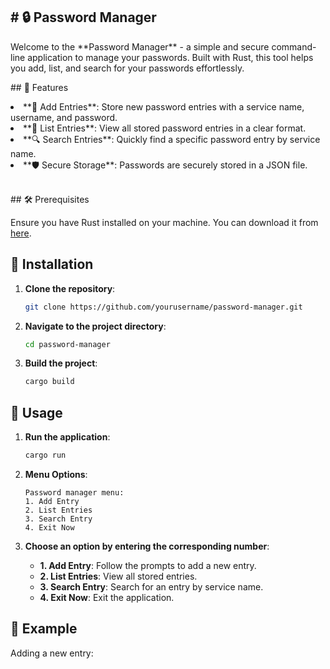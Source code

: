 <h2># 🔒 Password Manager</h2>

<p>Welcome to the **Password Manager** - a simple and secure command-line application to manage your passwords. Built with Rust, this tool helps you add, list, and search for your passwords effortlessly.</p>

<p>## 🌟 Features</p>

<li> **🔐 Add Entries**: Store new password entries with a service name, username, and password.</li>
<li> **📜 List Entries**: View all stored password entries in a clear format.</li>
<li> **🔍 Search Entries**: Quickly find a specific password entry by service name.</li>
<li> **🛡️ Secure Storage**: Passwords are securely stored in a JSON file.</li>
<br>
<p>## 🛠️ Prerequisites</p>

Ensure you have Rust installed on your machine. You can download it from [here](https://www.rust-lang.org/tools/install).

## 🚀 Installation

1. **Clone the repository**:
    ```sh
    git clone https://github.com/yourusername/password-manager.git
    ```

2. **Navigate to the project directory**:
    ```sh
    cd password-manager
    ```

3. **Build the project**:
    ```sh
    cargo build
    ```

## 📝 Usage

1. **Run the application**:
    ```sh
    cargo run
    ```

2. **Menu Options**:
    ```
    Password manager menu:
    1. Add Entry
    2. List Entries
    3. Search Entry
    4. Exit Now
    ```

3. **Choose an option by entering the corresponding number**:
    - **1. Add Entry**: Follow the prompts to add a new entry.
    - **2. List Entries**: View all stored entries.
    - **3. Search Entry**: Search for an entry by service name.
    - **4. Exit Now**: Exit the application.

## 📘 Example

Adding a new entry:

